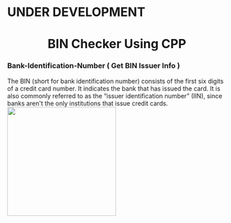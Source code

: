# UNDER DEVELOPMENT

<h1 align="center">BIN Checker Using CPP</h1>

### Bank-Identification-Number ( Get BIN Issuer Info )

The BIN (short for bank identification number) consists of the first six digits of a credit card number. It indicates the bank that has issued the card. It is also commonly referred to as the “issuer identification number” (IIN), since banks aren't the only institutions that issue credit cards.
<br><img align="center" height=250px src="https://github.com/heisenberg-official/Bank-Identification-Number-Checker/blob/main/BIN_PNG.png">
